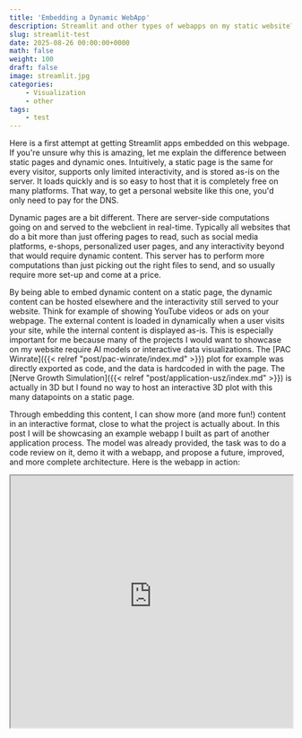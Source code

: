 ```yaml
---
title: 'Embedding a Dynamic WebApp'
description: Streamlit and other types of webapps on my static website? Yes please!
slug: streamlit-test
date: 2025-08-26 00:00:00+0000
math: false
weight: 100
draft: false
image: streamlit.jpg
categories:
    - Visualization
    - other
tags:
    - test
---
```


Here is a first attempt at getting Streamlit apps embedded on this webpage. If you're unsure why this is amazing, let me explain the difference between static pages and dynamic ones. Intuitively, a static page is the same for every visitor, supports only limited interactivity, and is stored as-is on the server. It loads quickly and is so easy to host that it is completely free on many platforms. That way, to get a personal website like this one, you'd only need to pay for the DNS.

Dynamic pages are a bit different. There are server-side computations going on and served to the webclient in real-time. Typically all websites that do a bit more than just offering pages to read, such as social media platforms, e-shops, personalized user pages, and any interactivity beyond that would require dynamic content. This server has to perform more computations than just picking out the right files to send, and so usually require more set-up and come at a price.

By being able to embed dynamic content on a static page, the dynamic content can be hosted elsewhere and the interactivity still served to your website. Think for example of showing YouTube videos or ads on your webpage. The external content is loaded in dynamically when a user visits your site, while the internal content is displayed as-is. This is especially important for me because many of the projects I would want to showcase on my website require AI models or interactive data visualizations. The [PAC Winrate]({{< relref "post/pac-winrate/index.md" >}}) plot for example was directly exported as code, and the data is hardcoded in with the page. The [Nerve Growth Simulation]({{< relref "post/application-usz/index.md" >}}) is actually in 3D but I found no way to host an interactive 3D plot with this many datapoints on a static page.

Through embedding this content, I can show more (and more fun!) content in an interactive format, close to what the project is actually about. In this post I will be showcasing an example webapp I built as part of another application process. The model was already provided, the task was to do a code review on it, demo it with a webapp, and propose a future, improved, and more complete architecture. Here is the webapp in action:

<iframe
  src="https://floralpina-demo.streamlit.app?embed=true"
  style="height: 450px; width: 100%;"
></iframe>
